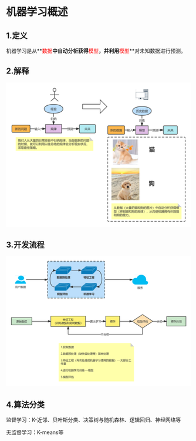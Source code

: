 # 机器学习概述



## 1.定义

机器学习是从**<font color="#ff0000">数据</font>**中自动分析获得**<font color="#ff0000">模型</font>**，并利用**<font color="#ff0000">模型</font>**对未知数据进行预测。

## 2.解释

![机器学习解释](../../assets/机器学习概述--解释.png)

## 3.开发流程

![开发流程](../../assets/开发流程.png)

## 4.算法分类

监督学习：K-近邻、贝叶斯分类、决策树与随机森林、逻辑回归、神经网络等

无监督学习：K-means等

